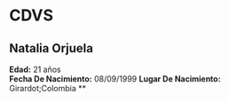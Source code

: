 # CDVS
## Natalia Orjuela 
**Edad:** 21 años <br>
**Fecha De Nacimiento:** 08/09/1999
**Lugar De Nacimiento:** Girardot;Colombia
**
